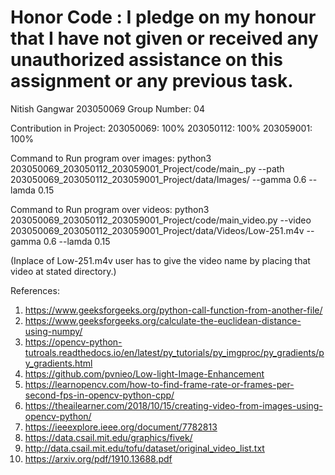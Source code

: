 # Honor Code :  I pledge on my honour that I have not given or received any unauthorized assistance on this assignment or any previous task.

Nitish Gangwar
203050069
Group Number: 04


Contribution in Project:
	203050069: 100%
	203050112: 100%
	203059001: 100%

Command to Run program over images:
	python3 203050069_203050112_203059001_Project/code/main_.py --path 203050069_203050112_203059001_Project/data/Images/ --gamma 0.6 --lamda 0.15

Command to Run program over videos:
	python3 203050069_203050112_203059001_Project/code/main_video.py --video 203050069_203050112_203059001_Project/data/Videos/Low-251.m4v --gamma 0.6 --lamda 0.15
	
(Inplace of Low-251.m4v user has to give the video name by placing that video at stated directory.)

References:
1.   https://www.geeksforgeeks.org/python-call-function-from-another-file/
2.   https://www.geeksforgeeks.org/calculate-the-euclidean-distance-using-numpy/
3.   https://opencv-python-tutroals.readthedocs.io/en/latest/py_tutorials/py_imgproc/py_gradients/py_gradients.html
4.   https://github.com/pvnieo/Low-light-Image-Enhancement
5.   https://learnopencv.com/how-to-find-frame-rate-or-frames-per-second-fps-in-opencv-python-cpp/
6.   https://theailearner.com/2018/10/15/creating-video-from-images-using-opencv-python/
7.   https://ieeexplore.ieee.org/document/7782813
8.   https://data.csail.mit.edu/graphics/fivek/
9.   http://data.csail.mit.edu/tofu/dataset/original_video_list.txt
10.  https://arxiv.org/pdf/1910.13688.pdf
